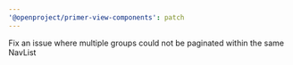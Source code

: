 ```yaml
---
'@openproject/primer-view-components': patch
---
```


Fix an issue where multiple groups could not be paginated within the same NavList
